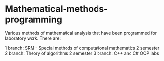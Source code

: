 # Mathematical-methods-programming
Various methods of mathematical analysis that have been programmed for laboratory work.
There are:

1 branch: SRM - Special methods of computational mathematics 2 semester
2 branch: Theory of algorithms 2 semester
3 branch: C++ and C# OOP labs
